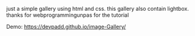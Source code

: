 just a simple gallery using html and css.
this gallery also contain lightbox.
thanks for webprogrammingunpas for the tutorial

Demo: https://devpadd.github.io/image-Gallery/
